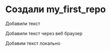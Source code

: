 ﻿# Создали my_first_repo

Добавили текст  

Добавили текст через веб браузер

Добавим текст локально